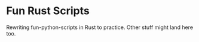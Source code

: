 # Fun Rust Scripts

Rewriting fun-python-scripts in Rust to practice. Other stuff might land here too.
